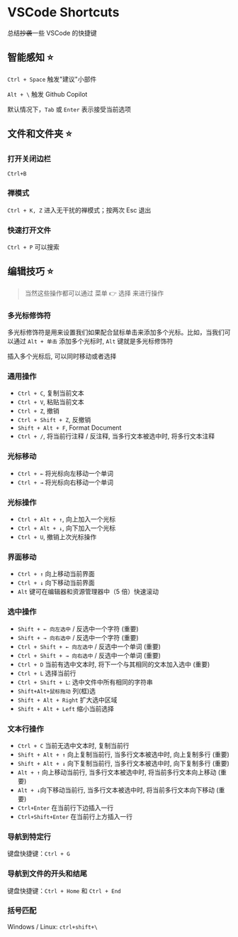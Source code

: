 # VSCode Shortcuts

总结~~抄袭~~一些 VSCode 的快捷键
<!--more-->

## 智能感知 ⭐

`Ctrl + Space` 触发"建议"小部件

`Alt + \` 触发 Github Copilot

默认情况下，`Tab` 或 `Enter` 表示接受当前选项

## 文件和文件夹 ⭐

### 打开关闭边栏

`Ctrl+B`

### 禅模式

`Ctrl + K, Z` 进入无干扰的禅模式；按两次 Esc 退出

### 快速打开文件

`Ctrl + P` 可以搜索

## 编辑技巧 ⭐

> 当然这些操作都可以通过 菜单 👉 选择 来进行操作

### 多光标修饰符

多光标修饰符是用来设置我们如果配合鼠标单击来添加多个光标。比如，当我们可以通过 `Alt + 单击` 添加多个光标时, `Alt` 键就是多光标修饰符

插入多个光标后, 可以同时移动或者选择

### 通用操作

- `Ctrl + C`, 复制当前文本
- `Ctrl + V`, 粘贴当前文本
- `Ctrl + Z`, 撤销
- `Ctrl + Shift + Z`, 反撤销
- `Shift + Alt + F`, Format Document
- `Ctrl + /`, 将当前行注释 / 反注释, 当多行文本被选中时, 将多行文本注释

### 光标移动

- `Ctrl + ←` 将光标向左移动一个单词
- `Ctrl + →` 将光标向右移动一个单词

### **光标操作**

- `Ctrl + Alt + ↑`, 向上加入一个光标
- `Ctrl + Alt + ↓`, 向下加入一个光标
- `Ctrl + U`, 撤销上次光标操作

### 界面移动

- `Ctrl + ↑` 向上移动当前界面
- `Ctrl + ↓` 向下移动当前界面
- `Alt` 键可在编辑器和资源管理器中（5 倍）快速滚动

### 选中操作

- `Shift + ← 向左选中` / 反选中一个字符 (重要)
- `Shift + → 向右选中` / 反选中一个字符 (重要)
- `Ctrl + Shift + ← 向左选中` / 反选中一个单词 (重要)
- `Ctrl + Shift + → 向右选中` / 反选中一个单词 (重要)
- `Ctrl + D` 当前有选中文本时, 将下一个与其相同的文本加入选中 (重要)
- `Ctrl + L` 选择当前行
- `Ctrl + Shift + L`: 选中文件中所有相同的字符串
- `Shift+Alt+鼠标拖动` 列(框)选
- `Shift + Alt + Right` 扩大选中区域
- `Shift + Alt + Left` 缩小当前选择

### 文本行操作

- `Ctrl + C` 当前无选中文本时, 复制当前行
- `Shift + Alt + ↑` 向上复制当前行, 当多行文本被选中时, 向上复制多行 (重要)
- `Shift + Alt + ↓` 向下复制当前行, 当多行文本被选中时, 向下复制多行 (重要)
- `Alt + ↑` 向上移动当前行, 当多行文本被选中时, 将当前多行文本向上移动 (重要)
- `Alt + ↓`向下移动当前行, 当多行文本被选中时, 将当前多行文本向下移动 (重要)
- `Ctrl+Enter` 在当前行下边插入一行
- `Ctrl+Shift+Enter` 在当前行上方插入一行

### 导航到特定行

键盘快捷键：`Ctrl + G`

### 导航到文件的开头和结尾

键盘快捷键：`Ctrl + Home` 和 `Ctrl + End`

### 括号匹配

Windows / Linux: `ctrl+shift+\`

